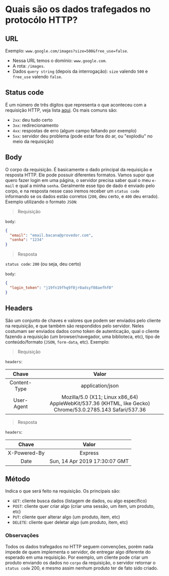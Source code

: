 # Quais são os dados trafegados no protocólo HTTP?

## URL

Exemplo: `www.google.com/images?size=500&free_use=false`.
- Nessa URL temos o domínio: `www.google.com`.
- A rota: `/images`.
- Dados `query string` (depois da interrogação): `size` valendo `500` e `free_use` valendo `false`.

## Status code

É um número de três dígitos que representa o que aconteceu com a requisição HTTP, veja lista [aqui](https://developer.mozilla.org/pt-BR/docs/Web/HTTP/Status). Os mais comuns são:
- `2xx`: deu tudo certo
- `3xx`: redirecionamento
- `4xx`: respostas de erro (algum campo faltando por exemplo)
- `5xx`: servidor deu problema (pode estar fora do ar, ou "explodiu" no meio da requisição)

## Body

O corpo da requisição. É basicamente o dado principal da requisição e resposta HTTP. Ele pode possuir diferentes formatos. Vamos supor que quero fazer login em uma página, o servidor precisa saber qual o meu `e-mail` e qual a minha `senha`. Geralmente esse tipo de dado é enviado pelo corpo, e na resposta nesse caso iremos receber um `status code` informando se os dados estão corretos (`200`, deu certo, e `400` deu errado). Exemplo utilizando o formato `JSON`:
> Requisição

`body`:
```json
{
  "email": "email.bacana@provedor.com",
  "senha": "1234"
}
```

> Resposta

`status code`: `200` (ou seja, deu certo)

`body`:
```json
{
  "login_token": "j19fn19fhq9f0jr0adsyf08aefhf0"
}
```


## Headers

São um conjunto de chaves e valores que podem ser enviados pelo cliente na requisição, e que também são respondidos pelo servidor. Neles costumam ser enviados dados como token de autenticação, qual o cliente fazendo a requisição (um browser/navegador, uma biblioteca, etc), tipo de conteúdo/formato (`JSON`, `form-data`, etc). Exemplo:
> Requisição

`headers`:

| Chave | Valor |
| :---: | :---: |
| Content-Type | application/json |
| User-Agent | Mozilla/5.0 (X11; Linux x86_64) AppleWebKit/537.36 (KHTML, like Gecko) Chrome/53.0.2785.143 Safari/537.36 |

> Resposta

`headers`:

| Chave | Valor |
| :---: | :---: |
| X-Powered-By | Express |
| Date | Sun, 14 Apr 2019 17:30:07 GMT |

## Método

Indica o que será feito na requisição. Os principais são:

- `GET`: cliente busca dados (listagem de dados, ou algo específico)
- `POST`: cliente quer criar algo (criar uma sessão, um item, um produto, etc)
- `PUT`: cliente quer alterar algo (um produto, item, etc)
- `DELETE`: cliente quer deletar algo (um produto, item, etc)

### Observações

Todos os dados trafegados no HTTP seguem convenções, porém nada impede de quem implementa o servidor, de entregar algo diferente do esperado em uma requisição. Por exemplo, um cliente pode criar um produto enviando os dados no `corpo` da requisição, o servidor retornar o `status code` 200, e mesmo assim nenhum produto ter de fato sido criado.
